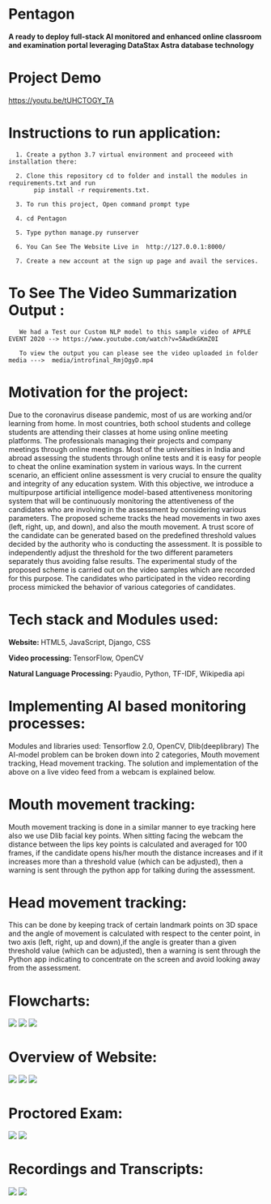 # Pentagon

<b>A ready to deploy full-stack AI monitored and enhanced online classroom and examination portal leveraging DataStax Astra database technology</b>

# Project Demo
https://youtu.be/tUHCTOGY_TA

# Instructions to run application:


      1. Create a python 3.7 virtual environment and proceeed with installation there:
      
      2. Clone this repository cd to folder and install the modules in requirements.txt and run
           pip install -r requirements.txt.

      3. To run this project, Open command prompt type 

      4. cd Pentagon
 
      5. Type python manage.py runserver
      
      6. You Can See The Website Live in  http://127.0.0.1:8000/
      
      7. Create a new account at the sign up page and avail the services.

# To See The Video Summarization Output :
      
       We had a Test our Custom NLP model to this sample video of APPLE EVENT 2020 --> https://www.youtube.com/watch?v=5AwdkGKmZ0I
       
       To view the output you can please see the video uploaded in folder media --->  media/introfinal_RmjOgyD.mp4
                

       
       
      
# Motivation for the project:

Due to the coronavirus disease pandemic, most of us are working and/or learning from home. In most countries, both school students and college students are attending their classes at home using online meeting platforms. The professionals managing their projects and company meetings through online meetings. Most of the universities in India and abroad assessing the students through online tests and it is easy for people to cheat the online examination system in various ways. In the current scenario, an efficient online assessment is very crucial to ensure the quality and integrity of any education system. With this objective, we introduce a multipurpose artificial intelligence model-based attentiveness monitoring system that will be continuously monitoring the attentiveness of the candidates who are involving in the assessment by considering various parameters. The proposed scheme tracks the head movements in two axes (left, right, up, and down), and also the mouth movement. A trust score of the candidate can be generated based on the predefined threshold values decided by the authority who is conducting the assessment. It is possible to independently adjust the threshold for the two different parameters separately thus avoiding false results. The experimental study of the proposed scheme is carried out on the video samples which are recorded for this purpose. The candidates who participated in the video recording process mimicked the behavior of various categories of candidates.

# Tech stack and Modules used:

   <b> Website: </b> HTML5, JavaScript, Django, CSS
   
   <b> Video processing: </b> TensorFlow, OpenCV
   
   <b> Natural Language Processing: </b> Pyaudio, Python, TF-IDF, Wikipedia api

# Implementing AI based monitoring processes:

Modules and libraries used: Tensorflow 2.0, OpenCV, Dlib(deeplibrary)
The AI-model problem can be broken down into 2 categories, Mouth movement tracking, Head movement tracking. The solution and implementation of the above on a live video feed from a webcam is explained below.

# Mouth movement tracking:

Mouth movement tracking is done in a similar manner to eye tracking here also we use Dlib facial key points. When sitting facing the webcam the distance between the lips key points is calculated and averaged for 100 frames, if the candidate opens his/her mouth the distance increases and if it increases more than a threshold value (which can be adjusted), then a warning is sent through the python app for talking during the assessment.

# Head movement tracking:

This can be done by keeping track of certain landmark points on 3D space and the angle of movement is calculated with respect to the center point, in two axis (left, right, up and down),if the angle is greater than a given threshold value (which can be adjusted), then a warning is sent through the Python app indicating to concentrate on the screen and avoid looking away from the assessment.


# Flowcharts:

<img src="flowchart/flowchart 1.PNG">
<img src="flowchart/flowchart%202.PNG">
<img src="flowchart/flowchart%203.PNG">

# Overview of Website:

<img src="snapshots of website/1d.PNG">
<img src="snapshots of website/2d.PNG">
<img src="snapshots of website/3d.PNG">


# Proctored Exam:

<img src="snapshots of website/4d.PNG">
<img src="snapshots of website/5d.PNG">

# Recordings and Transcripts:
<img src="snapshots of website/6d.PNG">
<img src="snapshots of website/8d.PNG">





